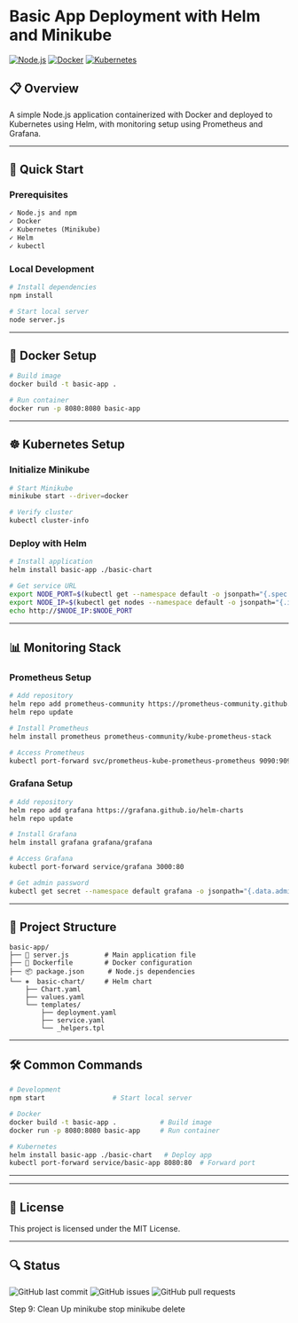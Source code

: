 # Basic App Deployment with Helm and Minikube

[![Node.js](https://img.shields.io/badge/Node.js-v14+-green.svg)](https://nodejs.org/)
[![Docker](https://img.shields.io/badge/Docker-blue.svg)](https://www.docker.com/)
[![Kubernetes](https://img.shields.io/badge/Kubernetes-v1.24+-blue.svg)](https://kubernetes.io/)

## 📋 Overview

A simple Node.js application containerized with Docker and deployed to Kubernetes using Helm, with monitoring setup using Prometheus and Grafana.

---

## 🚀 Quick Start

### Prerequisites

```markdown
✓ Node.js and npm
✓ Docker
✓ Kubernetes (Minikube)
✓ Helm
✓ kubectl
```

### Local Development

```bash
# Install dependencies
npm install

# Start local server
node server.js
```

---

## 🐳 Docker Setup

```bash
# Build image
docker build -t basic-app .

# Run container
docker run -p 8080:8080 basic-app
```

---

## ☸️ Kubernetes Setup

### Initialize Minikube

```bash
# Start Minikube
minikube start --driver=docker

# Verify cluster
kubectl cluster-info
```

### Deploy with Helm

```bash
# Install application
helm install basic-app ./basic-chart

# Get service URL
export NODE_PORT=$(kubectl get --namespace default -o jsonpath="{.spec.ports[0].nodePort}" services basic-app)
export NODE_IP=$(kubectl get nodes --namespace default -o jsonpath="{.items[0].status.addresses[0].address}")
echo http://$NODE_IP:$NODE_PORT
```

---

## 📊 Monitoring Stack

### Prometheus Setup

```bash
# Add repository
helm repo add prometheus-community https://prometheus-community.github.io/helm-charts
helm repo update

# Install Prometheus
helm install prometheus prometheus-community/kube-prometheus-stack

# Access Prometheus
kubectl port-forward svc/prometheus-kube-prometheus-prometheus 9090:9090
```

### Grafana Setup

```bash
# Add repository
helm repo add grafana https://grafana.github.io/helm-charts
helm repo update

# Install Grafana
helm install grafana grafana/grafana

# Access Grafana
kubectl port-forward service/grafana 3000:80

# Get admin password
kubectl get secret --namespace default grafana -o jsonpath="{.data.admin-password}" | base64 --decode
```

---

## 📁 Project Structure

```
basic-app/
├── 📜 server.js         # Main application file
├── 🐳 Dockerfile        # Docker configuration
├── 📦 package.json      # Node.js dependencies
└── ⎈  basic-chart/     # Helm chart
    ├── Chart.yaml
    ├── values.yaml
    └── templates/
        ├── deployment.yaml
        ├── service.yaml
        └── _helpers.tpl
```

---

## 🛠️ Common Commands

```bash
# Development
npm start                 # Start local server

# Docker
docker build -t basic-app .           # Build image
docker run -p 8080:8080 basic-app     # Run container

# Kubernetes
helm install basic-app ./basic-chart   # Deploy app
kubectl port-forward service/basic-app 8080:80  # Forward port
```

---


---

## 📝 License

This project is licensed under the MIT License.

---

## 🔍 Status

![GitHub last commit](https://img.shields.io/github/last-commit/Kshreya08/basic-app)
![GitHub issues](https://img.shields.io/github/issues/Kshreya08/basic-app)
![GitHub pull requests](https://img.shields.io/github/issues-pr/Kshreya08/basic-app)

Step 9: Clean Up
minikube stop
minikube delete

